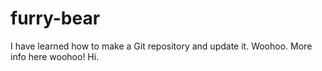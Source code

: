 # furry-bear
I have learned how to make a Git repository and update it. Woohoo.
More info here
woohoo!
Hi.

